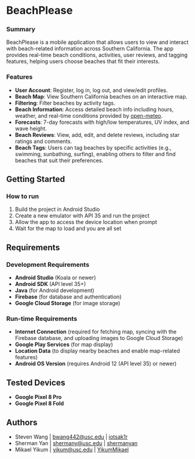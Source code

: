 # BeachPlease


### Summary
BeachPlease is a mobile application that allows users to view and interact with beach-related information across Southern California. The app provides real-time beach conditions, activities, user reviews, and tagging features, helping users choose beaches that fit their interests.


### Features
- **User Account**: Register, log in, log out, and view/edit profiles.
- **Beach Map**: View Southern California beaches on an interactive map.
- **Filtering**: Filter beaches by activity tags.
- **Beach Information**: Access detailed beach info including hours, weather, and real-time conditions provided by [open-meteo](https://open-meteo.com/).
- **Forecasts**: 7-day forecasts with high/low temperatures, UV index, and wave height.
- **Beach Reviews**: View, add, edit, and delete reviews, including star ratings and comments.
- **Beach Tags**: Users can tag beaches by specific activities (e.g., swimming, sunbathing, surfing), enabling others to filter and find beaches that suit their preferences.


## Getting Started

### How to run
1. Build the project in Android Studio
2. Create a new emulator with API 35 and run the project
3. Allow the app to access the device location when prompt
4. Wait for the map to load and you are all set


## Requirements

### Development Requirements
- **Android Studio** (Koala or newer)
- **Android SDK** (API level 35+)
- **Java** (for Android development)
- **Firebase** (for database and authentication)
- **Google Cloud Storage** (for image storage)

### Run-time Requirements
- **Internet Connection** (required for fetching map, syncing with the Firebase database, and uploading images to Google Cloud Storage)
- **Google Play Services** (for map display)
- **Location Data** (to display nearby beaches and enable map-related features)
- **Android OS Version** (requires Android 12 (API level 35) or newer)

## Tested Devices
- **Google Pixel 8 Pro**
- **Google Pixel 8 Fold**
  
## Authors
* Steven Wang | [bwang442@usc.edu](mailto:shermany@usc.edu) | [iotsak1r](https://github.com/iotsak1r)
* Sherman Yan | [shermany@usc.edu](mailto:shermany@usc.edu) | [shermanyan](https://github.com/shermanyan)
* Mikael Yikum | [yikum@usc.edu](mailto:yikum@usc.edu) | [YikumMikael](https://github.com/YikumMikael)

